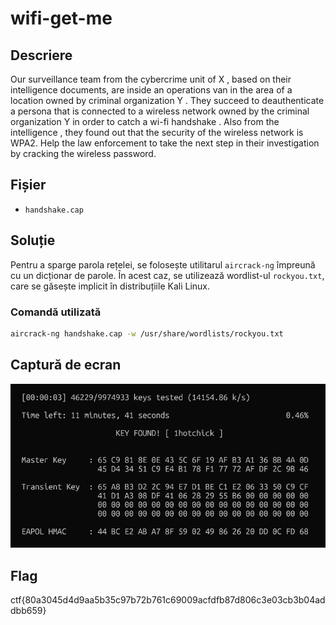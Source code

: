 # wifi-get-me

## Descriere

Our surveillance team from the cybercrime unit of X , based on their intelligence documents, are inside an operations van in the area of a location owned by criminal organization Y . They succeed to deauthenticate a persona that is connected to a wireless network owned by the criminal organization Y in order to catch a wi-fi handshake . Also from the intelligence , they found out that the security of the wireless network is WPA2. Help the law enforcement to take the next step in their investigation by cracking the wireless password.

## Fișier

- `handshake.cap`

## Soluție
Pentru a sparge parola rețelei, se folosește utilitarul `aircrack-ng` împreună cu un dicționar de parole. În acest caz, se utilizează wordlist-ul `rockyou.txt`, care se găsește implicit în distribuțiile Kali Linux.

### Comandă utilizată

```bash
aircrack-ng handshake.cap -w /usr/share/wordlists/rockyou.txt
```

## Captură de ecran

![Aircrack-ng în acțiune](poza.png)

## Flag

ctf{80a3045d4d9aa5b35c97b72b761c69009acfdfb87d806c3e03cb3b04addbb659}
